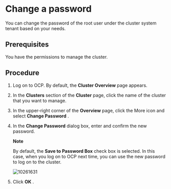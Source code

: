 Change a password 
======================================

You can change the password of the root user under the cluster system tenant based on your needs. 

Prerequisites 
----------------------------------

You have the permissions to manage the cluster.

Procedure 
------------------------------

1. Log on to OCP. By default, the **Cluster Overview** page appears.

   




<!-- -->

2. In the **Clusters** section of the **Cluster** page, click the name of the cluster that you want to manage.

   

3. In the upper-right corner of the **Overview** page, click the More icon and select **Change Password** .

   

4. In the **Change Password** dialog box, enter and confirm the new password. 

   **Note**

   

   By default, the **Save to Password Box** check box is selected. In this case, when you log on to OCP next time, you can use the new password to log on to the cluster.

   ![10261631](https://help-static-aliyun-doc.aliyuncs.com/assets/img/en-US/9924377361/p343996.png)
   




<!-- -->

5. Click **OK** .

   



